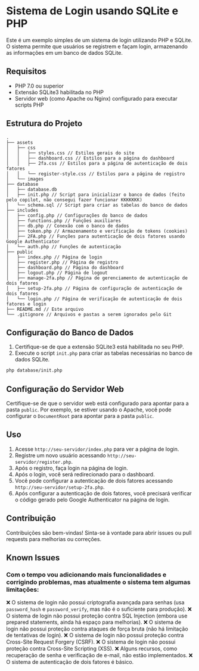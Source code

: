 # Sistema de Login usando SQLite e PHP

Este é um exemplo simples de um sistema de login utilizando PHP e SQLite. O sistema permite que usuários se registrem e façam login, armazenando as informações em um banco de dados SQLite.


## Requisitos
- PHP 7.0 ou superior
- Extensão SQLite3 habilitada no PHP
- Servidor web (como Apache ou Nginx) configurado para executar scripts PHP

## Estrutura do Projeto
```
.
├── assets
│   ├── css
│   │   ├── styles.css // Estilos gerais do site
│   │   ├── dashboard.css // Estilos para a página do dashboard
│   │   ├── 2fa.css // Estilos para a página de autenticação de dois fatores
│   │   └── register-style.css // Estilos para a página de registro
│   └── images
├── database
│   ├── database.db
│   ├── init.php // Script para inicializar o banco de dados (feito pelo copilot, não consegui fazer funcionar KKKKKKK)
│   └── schema.sql // Script para criar as tabelas do banco de dados
├── includes
│   ├── config.php // Configurações do banco de dados
│   ├── functions.php // Funções auxiliares
│   ├── db.php // Conexão com o banco de dados
│   ├── token.php // Armazenamento e verificação de tokens (cookies)
│   ├── 2FA.php // Funções para autenticação de dois fatores usando Google Authenticator
│   └── auth.php // Funções de autenticação
├── public
│   ├── index.php // Página de login
│   ├── register.php // Página de registro
│   ├── dashboard.php // Página do dashboard
│   ├── logout.php // Página de logout
│   ├── manage-2fa.php // Página de gerenciamento de autenticação de dois fatores
│   ├── setup-2fa.php // Página de configuração de autenticação de dois fatores
│   └── login.php // Página de verificação de autenticação de dois fatores e login
├── README.md // Este arquivo
└── .gitignore // Arquivos e pastas a serem ignorados pelo Git
```
## Configuração do Banco de Dados
1. Certifique-se de que a extensão SQLite3 está habilitada no seu PHP.
2. Execute o script `init.php` para criar as tabelas necessárias no banco de dados SQLite.
```bash
php database/init.php
```
## Configuração do Servidor Web
Certifique-se de que o servidor web está configurado para apontar para a pasta `public`. Por exemplo, se estiver usando o Apache, você pode configurar o `DocumentRoot` para apontar para a pasta `public`.
## Uso
1. Acesse `http://seu-servidor/index.php` para ver a página de login.
2. Registre um novo usuário acessando `http://seu-servidor/register.php`.
3. Após o registro, faça login na página de login.
4. Após o login, você será redirecionado para o dashboard.
5. Você pode configurar a autenticação de dois fatores acessando `http://seu-servidor/setup-2fa.php`.
6. Após configurar a autenticação de dois fatores, você precisará verificar o código gerado pelo Google Authenticator na página de login.

## Contribuição
Contribuições são bem-vindas! Sinta-se à vontade para abrir issues ou pull requests para melhorias ou correções.

## Known Issues
### Com o tempo vou adicionando mais funcionalidades e corrigindo problemas, mas atualmente o sistema tem algumas limitações:
❌ O sistema de login não possui criptografia avançada para senhas (usa `password_hash` e `password_verify`, mas não é o suficiente para produção).
❌ O sistema de login não possui proteção contra SQL Injection (embora use prepared statements, ainda há espaço para melhorias).
❌ O sistema de login não possui proteção contra ataques de força bruta (não há limitação de tentativas de login).
❌ O sistema de login não possui proteção contra Cross-Site Request Forgery (CSRF).
❌ O sistema de login não possui proteção contra Cross-Site Scripting (XSS).
❌ Alguns recursos, como recuperação de senha e verificação de e-mail, não estão implementados.
❌ O sistema de autenticação de dois fatores é básico.





